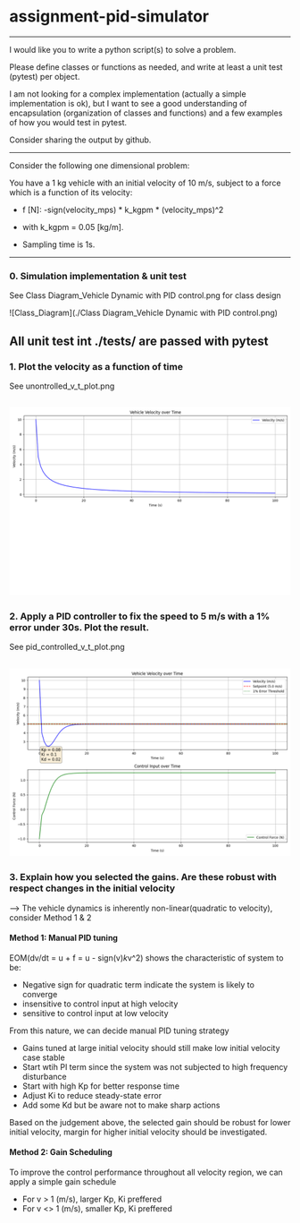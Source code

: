 # assignment-pid-simulator

----------------------------------------------------------------------------------------------------------------------------------------
I would like you to write a python script(s) to solve a problem.

Please define classes or functions as needed, and write at least a unit test (pytest) per object.

I am not looking for a complex implementation (actually a simple implementation is ok), but I want to see a good understanding of encapsulation (organization of classes and functions) and a few examples of how you would test in pytest.

Consider sharing the output by github.

----------------------------------------------------------------

Consider the following one dimensional problem:

You have a 1 kg vehicle with an initial velocity of 10 m/s,
subject to a force which is a function of its velocity:

- f [N]: -sign(velocity_mps) * k_kgpm * (velocity_mps)^2 

- with k_kgpm = 0.05 [kg/m].

- Sampling time is 1s.

--- 

### 0. Simulation implementation & unit test
See Class Diagram_Vehicle Dynamic with PID control.png for class design

![Class_Diagram](./Class Diagram_Vehicle Dynamic with PID control.png)

All unit test int ./tests/ are passed with pytest
--- 
### 1. Plot the velocity as a function of time

See unontrolled_v_t_plot.png

![unontrolled_v_t_plot](./unontrolled_v_t_plot.png)
--- 

### 2. Apply a PID controller to fix the speed to 5 m/s with a 1% error under 30s. Plot the result.

See pid_controlled_v_t_plot.png

![pid_controlled_v_t_plot.png](./pid_controlled_v_t_plot.png)
--- 

### 3. Explain how you selected the gains. Are these robust with respect changes in the initial velocity
--> The vehicle dynamics is inherently non-linear(quadratic to velocity), consider Method 1 & 2

#### Method 1: Manual PID tuning
EOM(dv/dt = u + f = u - sign(v)*k*v^2) shows the characteristic of system to be:
- Negative sign for quadratic term indicate the system is likely to converge
- insensitive to control input at high velocity
- sensitive to control input at low velocity

From this nature, we can decide manual PID tuning strategy
- Gains tuned at large initial velocity should still make low initial velocity case stable
- Start wtih PI term since the system was not subjected to high frequency disturbance
- Start with high Kp for better response time
- Adjust Ki to reduce steady-state error
- Add some Kd but be aware not to make sharp actions

Based on the judgement above, the selected gain should be robust for lower initial velocity, margin for higher initial velocity should be investigated.


#### Method 2: Gain Scheduling
To improve the control performance throughout all velocity region, we can apply a simple gain schedule
- For v > 1 (m/s), larger Kp, Ki preffered
- For v <> 1 (m/s), smaller Kp, Ki preffered

